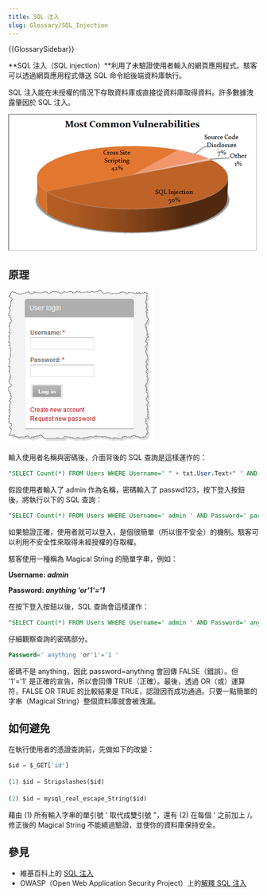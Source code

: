 ```yaml
---
title: SQL 注入
slug: Glossary/SQL_Injection
---
```


{{GlossarySidebar}}

**SQL 注入（SQL injection）**利用了未驗證使用者輸入的網頁應用程式。駭客可以透過網頁應用程式傳送 SQL 命令給後端資料庫執行。

SQL 注入能在未授權的情況下存取資料庫或直接從資料庫取得資料。許多數據洩露肇因於 SQL 注入。

[![最常見漏洞的圓餅圖：50% 的漏洞是 SQL 注入所造成，42% 的漏洞是跨網站指令碼所造成，7% 的漏洞是原始碼洩露所造成。](sql_inj_xss.gif)](https://cdn.acunetix.com/wp_content/uploads/2010/09/sql_inj_xss.gif)

## 原理

![具使用者名稱和密碼欄位的登入表單的螢幕截圖](updates_loginscreen.png)

輸入使用者名稱與密碼後，介面背後的 SQL 查詢是這樣運作的：

```sql
"SELECT Count(*) FROM Users WHERE Username=' " + txt.User.Text+" ' AND Password=' "+ txt.Password.Text+" ' ";
```

假設使用者輸入了 admin 作為名稱，密碼輸入了 passwd123，按下登入按鈕後，將執行以下的 SQL 查詢：

```sql
"SELECT Count(*) FROM Users WHERE Username=' admin ' AND Password=' passwd123 ' ";
```

如果驗證正確，使用者就可以登入，是個很簡單（所以很不安全）的機制。駭客可以利用不安全性來取得未經授權的存取權。

駭客使用一種稱為 Magical String 的簡單字串，例如：

**Username: _admin_**

**Password: _anything 'or'1'='1_**

在按下登入按鈕以後，SQL 查詢會這樣運作：

```sql
"SELECT Count(*) FROM Users WHERE Username=' admin ' AND Password=' anything 'or'1'='1 ' ";
```

仔細觀察查詢的密碼部分。

```sql
Password=' anything 'or'1'='1 '
```

密碼不是 anything，因此 password=anything 會回傳 FALSE（錯誤）。但 '1'='1' 是正確的宣告，所以會回傳 TRUE（正確）。最後，透過 OR（或）運算符，FALSE OR TRUE 的比較結果是 TRUE，認證因而成功通過。只要一點簡單的字串（Magical String）整個資料庫就會被洩漏。

## 如何避免

在執行使用者的憑證查詢前，先做如下的改變：

```sql
$id = $_GET['id']

(1) $id = Stripslashes($id)

(2) $id = mysql_real_escape_String($id)
```

藉由 (1) 所有輸入字串的單引號 ' 取代成雙引號 "，還有 (2) 在每個 ' 之前加上 /。修正後的 Magical String 不能繞過驗證，並使你的資料庫保持安全。

## 參見

- 維基百科上的 [SQL 注入](https://zh.wikipedia.org/wiki/SQL注入)
- OWASP（Open Web Application Security Project）上的[解釋 SQL 注入](https://www.owasp.org/index.php/SQL_Injection)
